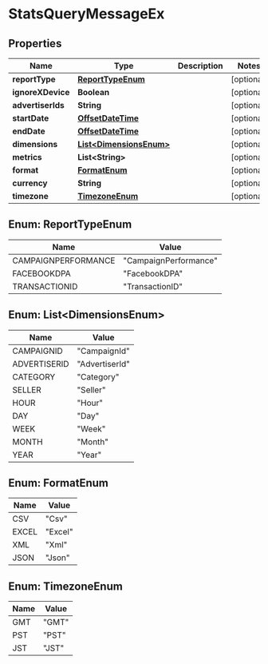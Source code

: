 

# StatsQueryMessageEx

## Properties

Name | Type | Description | Notes
------------ | ------------- | ------------- | -------------
**reportType** | [**ReportTypeEnum**](#ReportTypeEnum) |  |  [optional]
**ignoreXDevice** | **Boolean** |  |  [optional]
**advertiserIds** | **String** |  |  [optional]
**startDate** | [**OffsetDateTime**](OffsetDateTime.md) |  |  [optional]
**endDate** | [**OffsetDateTime**](OffsetDateTime.md) |  |  [optional]
**dimensions** | [**List&lt;DimensionsEnum&gt;**](#List&lt;DimensionsEnum&gt;) |  |  [optional]
**metrics** | **List&lt;String&gt;** |  |  [optional]
**format** | [**FormatEnum**](#FormatEnum) |  |  [optional]
**currency** | **String** |  |  [optional]
**timezone** | [**TimezoneEnum**](#TimezoneEnum) |  |  [optional]



## Enum: ReportTypeEnum

Name | Value
---- | -----
CAMPAIGNPERFORMANCE | &quot;CampaignPerformance&quot;
FACEBOOKDPA | &quot;FacebookDPA&quot;
TRANSACTIONID | &quot;TransactionID&quot;



## Enum: List&lt;DimensionsEnum&gt;

Name | Value
---- | -----
CAMPAIGNID | &quot;CampaignId&quot;
ADVERTISERID | &quot;AdvertiserId&quot;
CATEGORY | &quot;Category&quot;
SELLER | &quot;Seller&quot;
HOUR | &quot;Hour&quot;
DAY | &quot;Day&quot;
WEEK | &quot;Week&quot;
MONTH | &quot;Month&quot;
YEAR | &quot;Year&quot;



## Enum: FormatEnum

Name | Value
---- | -----
CSV | &quot;Csv&quot;
EXCEL | &quot;Excel&quot;
XML | &quot;Xml&quot;
JSON | &quot;Json&quot;



## Enum: TimezoneEnum

Name | Value
---- | -----
GMT | &quot;GMT&quot;
PST | &quot;PST&quot;
JST | &quot;JST&quot;



